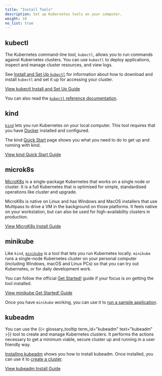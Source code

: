 ```yaml
---
title: "Install Tools"
description: Set up Kubernetes tools on your computer.
weight: 10
no_list: true
---
```


## kubectl

The Kubernetes command-line tool, `kubectl`, allows you to run commands against
Kubernetes clusters. You can use `kubectl` to deploy applications, inspect and
manage cluster resources, and view logs.

See [Install and Set Up `kubectl`](/docs/tasks/tools/install-kubectl/) for
information about how to download and install `kubectl` and set it up for
accessing your cluster.

<a class="btn btn-primary" href="/docs/tasks/tools/install-kubectl/" role="button" aria-label="View kubectl Install and Set Up Guide">View kubectl Install and Set Up Guide</a>

You can also read the
[`kubectl` reference documentation](/docs/reference/kubectl/).

## kind

[`kind`](https://kind.sigs.k8s.io/docs/) lets you run Kubernetes on
your local computer. This tool requires that you have
[Docker](https://docs.docker.com/get-docker/) installed and configured.

The kind [Quick Start](https://kind.sigs.k8s.io/docs/user/quick-start/) page
shows you what you need to do to get up and running with kind.

<a class="btn btn-primary" href="https://kind.sigs.k8s.io/docs/user/quick-start/" role="button" aria-label="View kind Quick Start Guide">View kind Quick Start Guide</a>

## microk8s

[MicroK8s](https://microk8s.io/) is a single-package Kubernetes that works on
a single node or cluster. It is a full Kubernetes that is optimised for simple,
standardised operations like cluster and upgrade.

MicroK8s is native on Linux and has Windows and MacOS installers that use
Multipass to drive a VM in the background on those platforms. It feels native
on your workstation, but can also be used for high-availability clusters in
production.

<a class="btn btn-primary" href="https://microk8s.io/docs" role="button" aria-label="MicroK8s Install Guide">View MicroK8s Install Guide</a>


## minikube

Like `kind`, [`minikube`](https://minikube.sigs.k8s.io/) is a tool that lets you run Kubernetes
locally. `minikube` runs a single-node Kubernetes cluster on your personal
computer (including Windows, macOS and Linux PCs) so that you can try out
Kubernetes, or for daily development work.

You can follow the official
[Get Started!](https://minikube.sigs.k8s.io/docs/start/) guide if your focus is
on getting the tool installed.

<a class="btn btn-primary" href="https://minikube.sigs.k8s.io/docs/start/" role="button" aria-label="View minikube Get Started! Guide">View minikube Get Started! Guide</a>

Once you have `minikube` working, you can use it to
[run a sample application](/docs/tutorials/hello-minikube/).


## kubeadm

You can use the {{< glossary_tooltip term_id="kubeadm" text="kubeadm" >}} tool to create and manage Kubernetes clusters.
It performs the actions necessary to get a minimum viable, secure cluster up and running in a user friendly way.

[Installing kubeadm](/docs/setup/production-environment/tools/kubeadm/install-kubeadm/) shows you how to install kubeadm.
Once installed, you can use it to [create a cluster](/docs/setup/production-environment/tools/kubeadm/create-cluster-kubeadm/).

<a class="btn btn-primary" href="/docs/setup/production-environment/tools/kubeadm/install-kubeadm/" role="button" aria-label="View kubeadm Install Guide">View kubeadm Install Guide</a>
